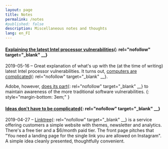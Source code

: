 ```yaml
---
layout: page
title: Notes
permalink: /notes
#published: false
description: Miscellaneous notes and thoughts
lang: en_FI
---
```


#### [Explaining the latest Intel processor vulnerabilities](https://www.redhat.com/en/blog/understanding-mds-vulnerability-what-it-why-it-works-and-how-mitigate-it){: rel="nofollow" target="_blank" __}

2019-05-16 – Great explanation of what's up with the (at the time of writing) latest Intel processor vulnerabilities. It turns out, [computers are complicated](https://twitter.com/r00tkillah/status/1128503526613635073){: rel="nofollow" target="_blank" __}.

Adobe, however, [does its part](https://twitter.com/matthew_d_green/status/1128369944662556673){: rel="nofollow" target="_blank" __} to maintain awareness of the more traditional software vulnerabilities.
{: style="margin-bottom: 3em;" }

#### [Ideas don't have to be complicated](https://linktr.ee){: rel="nofollow" target="_blank" __}

2019-04-27 – [Linktree](https://linktr.ee){: rel="nofollow" target="_blank" __} is a service offering customers a simple website with themes, newsletter and analytics. There's a free tier and a $6/month paid tier. The front page pitches that "You need a landing page for the single link you are allowed on Instagram". A simple idea cleanly presented, thoughtfully convenient.
